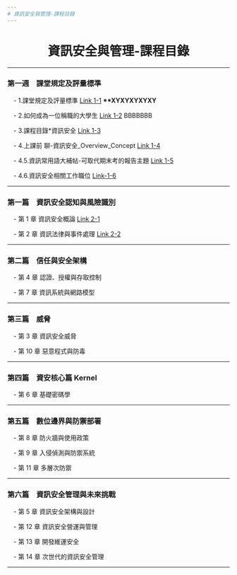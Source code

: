 ```yaml
---
# 資訊安全與管理-課程目錄
---
```

<div align="center">
	<h1>資訊安全與管理-課程目錄</h1>
</div>

---

### 第一週　課堂規定及評量標準

&emsp;- 1.課堂規定及評量標準 [Link 1-1](1-1.課堂規定及評量標準.pptx) **\*\*XYXYXYXYXY**

&emsp;- 2.如何成為一位稱職的大學生 [Link 1-2](1-2.如何成為一位稱職的大學生.pptx)    BBBBBBB

&emsp;- 3.課程目錄*資訊安全 [Link 1-3](1-3.課程目錄*資訊安全.ppt)

&emsp;- 4.上課前 聊-資訊安全\_Overview_Concept [Link 1-4](1-4.上課前聊-資訊安全_Overview_Concept.ppt)

&emsp;- 4.5.資訊常用語大補帖-可取代期末考的報告主題 [Link 1-5](1-5.常見資訊用語_及_同學可以報告_取代期中期未考的題目.txt)

&emsp;- 4.6.資訊安全相關工作職位 [Link-1-6](資訊安全相關工作職位.md)

---

### 第一篇　資訊安全認知與風險識別

&emsp;- 第 1 章 資訊安全概論 [Link 2-1](CH01資訊安全概論.pptx)

&emsp;- 第 2 章 資訊法律與事件處理 [Link 2-2](CH02資訊法律與事件處理.pptx)

---

### 第二篇　信任與安全架構

&emsp;- 第 4 章 認證、授權與存取控制

&emsp;- 第 7 章 資訊系統與網路模型

---

### 第三篇　威脅

&emsp;- 第 3 章 資訊安全威脅

&emsp;- 第 10 章 惡意程式與防毒

---

### 第四篇　資安核心篇 Kernel

&emsp;- 第 6 章 基礎密碼學

---

### 第五篇　數位邊界與防禦部署

&emsp;- 第 8 章 防火牆與使用政策

&emsp;- 第 9 章 入侵偵測與防禦系統

&emsp;- 第 11 章 多層次防禦

---

### 第六篇　資訊安全管理與未來挑戰

&emsp;- 第 5 章 資訊安全架構與設計

&emsp;- 第 12 章 資訊安全營運與管理

&emsp;- 第 13 章 開發維運安全

&emsp;- 第 14 章 次世代的資訊安全管理

---
